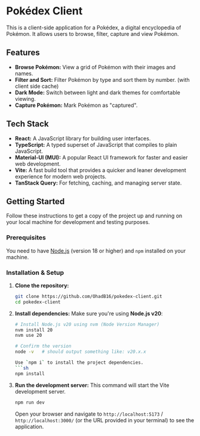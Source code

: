 # Pokédex Client

This is a client-side application for a Pokédex, a digital encyclopedia of Pokémon. It allows users to browse, filter, capture and view Pokémon.

## Features

- **Browse Pokémon:** View a grid of Pokémon with their images and names.
- **Filter and Sort:** Filter Pokémon by type and sort them by number. (with client side cache)
- **Dark Mode:** Switch between light and dark themes for comfortable viewing.
- **Capture Pokémon:** Mark Pokémon as "captured".

## Tech Stack

- **React:** A JavaScript library for building user interfaces.
- **TypeScript:** A typed superset of JavaScript that compiles to plain JavaScript.
- **Material-UI (MUI):** A popular React UI framework for faster and easier web development.
- **Vite:** A fast build tool that provides a quicker and leaner development experience for modern web projects.
- **TanStack Query:** For fetching, caching, and managing server state.

## Getting Started

Follow these instructions to get a copy of the project up and running on your local machine for development and testing purposes.

### Prerequisites

You need to have [Node.js](https://nodejs.org/) (version 18 or higher) and `npm` installed on your machine.

### Installation & Setup

1.  **Clone the repository:**
    ```sh
    git clone https://github.com/OhadB16/pokedex-client.git
    cd pokedex-client
    ```


2.  **Install dependencies:**
    Make sure you're using **Node.js v20**:
    
    ```sh
    # Install Node.js v20 using nvm (Node Version Manager)
    nvm install 20
    nvm use 20
    
    # Confirm the version
    node -v   # should output something like: v20.x.x

    Use `npm i` to install the project dependencies.
    ```sh
    npm install
    ```

4.  **Run the development server:**
    This command will start the Vite development server.
    ```sh
    npm run dev
    ```

    Open your browser and navigate to `http://localhost:5173` / `http://localhost:3000/` (or the URL provided in your terminal) to see the application.
